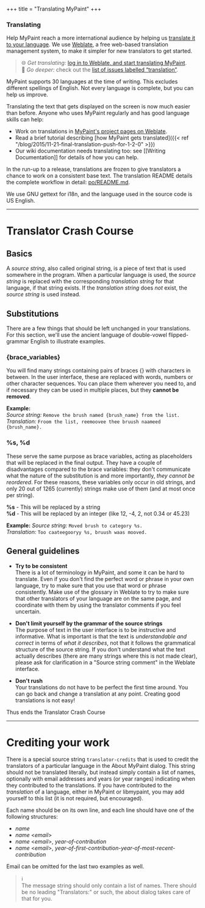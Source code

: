+++
title = "Translating MyPaint"
+++

### Translating
Help MyPaint reach a more international audience
by helping us [translate it to your language][translate.wiki].
We use [Weblate][translate.weblate],
a free web-based translation management system,
to make it simpler for new translators to get started.

[translate.wiki]: https://github.com/mypaint/mypaint/wiki/Translating-MyPaint
[translate.weblate]: https://weblate.org/en/

> :globe_with_meridians: _Get translating:_ [log in to Weblate, and start translating MyPaint][tr].  
> :rabbit: _Go deeper:_ check out the [list of issues labelled “translation”][trissues].

MyPaint supports 30 languages at the time of writing. This excludes different spellings of English. Not every language is complete, but you can help us improve.

Translating the text that gets displayed on the screen is now much easier than before. Anyone who uses MyPaint regularly and has good language skills can help:

* Work on translations in [MyPaint's project pages on Weblate][tr].
* Read a brief tutorial describing [how MyPaint gets translated]({{< ref "/blog/2015/11-21-final-translation-push-for-1-2-0" >}})
* Our wiki documentation needs translating too: see [[Writing Documentation]] for details of how you can help.

In the run-up to a release, translations are frozen to give translators a chance to work on a consistent base text.
The translation README details the complete workflow in detail: [po/README.md](https://github.com/mypaint/mypaint/blob/master/po/README.md).

We use GNU gettext for i18n, and the language used in the source code is US English.


---
# Translator Crash Course

## Basics

A _source string_, also called original string, is a piece of text that is used somewhere in the program. When a particular language is used, the _source string_ is replaced with the corresponding _translation string_ for that language, if that string exists. If the _translation string_ does *not* exist, the _source string_ is used instead.

## Substitutions

There are a few things that should be left unchanged in your translations. For this section, we'll use the ancient language of double-vowel flipped-grammar English to illustrate examples.

### {brace_variables}
You will find many strings containing pairs of braces {} with characters in between.
In the user interface, these are replaced with words, numbers or other character sequences. You can place them wherever you need to, and if necessary they can be used in multiple places, but they **cannot be removed**.

**Example:**  
_Source string:_ `Remove the brush named {brush_name} from the list.`  
_Translation:_ `Froom the list, reemoovee thee bruush naameed {brush_name}.`  

### %s, %d

These serve the same purpose as brace variables, acting as placeholders that will be replaced in the final output. They have a couple of disadvantages compared to the brace variables: they don't communicate what the nature of the substitution is and more importantly, _they cannot be reordered_. For these reasons, these variables only occur in old strings, and only 20 out of 1265 (currently) strings make use of them (and at most once per string).

**%s** - This will be replaced by a string  
**%d** - This will be replaced by an integer (like 12, -4, 2, not 0.34 or 45.23)  

**Example:**
_Source string:_ `Moved brush to category %s.`  
_Translation:_ `Too caateegooryy %s, bruush waas mooved.`  

## General guidelines

* **Try to be consistent**  
There is a lot of terminology in MyPaint, and some it can be hard to translate. Even if you don't find the perfect word or phrase in your own language, try to make sure that you use that word or phrase consistently. Make use of the glossary in Weblate to try to make sure that other translators of your language are on the same page, and coordinate with them by using the translator comments if you feel uncertain.

* **Don't limit yourself by the grammar of the source strings**  
The purpose of text in the user interface is to be instructive and informative. What is important is that the text is _understandable and correct_ in terms of _what it describes_, not that it follows the grammatical structure of the source string. If you don't understand what the text actually describes (there are many strings where this is not made clear), please ask for clarification in a "Source string comment" in the Weblate interface.

* **Don't rush**  
Your translations do not have to be perfect the first time around. You can go back and change a translation at any point. Creating good translations is not easy!

Thus ends the Translator Crash Course

---

# Crediting your work

There is a special source string `translator-credits` that is used to credit the translators of a particular language in the About MyPaint dialog. This string should not be translated literally, but instead simply contain a list of names, optionally with email addresses and years (or year ranges) indicating when they contributed to the translations. If you have contributed to the _translation_ of a language, either in MyPaint or libmypaint, you may add yourself to this list (it is not required, but encouraged).

Each name should be on its own line, and each line should have one of the following structures:

* _name_
* _name_ <_email_>
* _name_ <_email_>, _year-of-contribution_
* _name_ <_email_>, _year-of-first-contribution_-_year-of-most-recent-contribution_

Email can be omitted for the last two examples as well.

> :information_source:  
> The message string should only contain a list of names. There should be no leading "Translators:" or such,
> the about dialog takes care of that for you.

[tr]: https://hosted.weblate.org/engage/mypaint/
[trissues]: https://github.com/mypaint/mypaint/issues?q=is%3Aopen+is%3Aissue+label%3Atranslation
